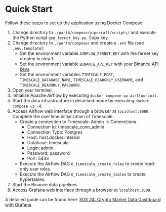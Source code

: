 # Quick Start

Follow these steps to set up the application using Docker Compose:

1. Change directory to `./part4/compose/pipecraft/scripts/` and execute the Python script `gen_fernet_key.py`. Copy key.
2. Change directory to `./part4/compose/` and create a `.env` file (see `.env.template`):
    * Set the environment variable `AIRFLOW_FERNET_KEY` with the fernet key created in step 1.
    * Set the environment variable `BINANCE_API_KEY` with
      your [Binance API keys](https://www.binance.com/en/support/faq/how-to-create-api-keys-on-binance-360002502072).
    * Set the environment variables `TIMESCALE_PORT`, `TIMESCALE_DATABASE_NAME`, `TIMESCALE_READONLY_USERNAME`, and
      `TIMESCALE_READONLY_PASSWORD`.
3. Open your terminal.
4. Initialize Apache Airflow by executing ``docker compose up airflow-init``.
5. Start the data infrastructure in detached mode by executing ``docker compose up -d``.
6. Access Airflow web interface through a browser at ``localhost:8080``. Complete the one-time
   initialization of Timescale:
    - Create a connection to Timescale: Admin → Connections
        * Connection Id: timescale_conn_admin
        * Connection Type: Postgres
        * Host: host.docker.internal
        * Database: timescale
        * Login: admin
        * Password: password
        * Port: 5433
    - Execute the Airflow DAG `0_timescale_create_roles` to create read-only user roles.
    - Execute the Airflow DAG `0_timescale_create_tables` to create hypertables.
7. Start the Binance data pipelines.
8. Access Grafana web interface through a browser at ``localhost:3000``.

A detailed guide can be found here: [SDS #4: Crypto Market Data Dashboard with Grafana](https://x.com/bylethquant/status/1833141733305295348).